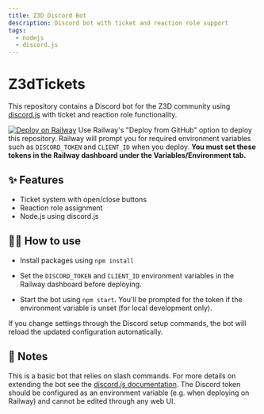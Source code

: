 ```yaml
---
title: Z3D Discord Bot
description: Discord bot with ticket and reaction role support
tags:
  - nodejs
  - discord.js
---
```


# Z3dTickets

This repository contains a Discord bot for the Z3D community using [discord.js](https://discord.js.org/) with ticket and reaction role functionality.

[![Deploy on Railway](https://railway.app/button.svg)](https://railway.app/new)
Use Railway's "Deploy from GitHub" option to deploy this repository. Railway will
prompt you for required environment variables such as `DISCORD_TOKEN` and `CLIENT_ID` when you
deploy. **You must set these tokens in the Railway dashboard under the Variables/Environment tab.**

## ✨ Features

- Ticket system with open/close buttons
- Reaction role assignment
- Node.js using discord.js

## 👩‍💻 How to use

- Install packages using `npm install`

- Set the `DISCORD_TOKEN` and `CLIENT_ID` environment variables in the Railway dashboard before deploying.

- Start the bot using `npm start`. You'll be
  prompted for the token if the environment variable is unset (for local development only).

If you change settings through the Discord setup commands, the bot will reload
the updated configuration automatically.

## 📝 Notes

This is a basic bot that relies on slash commands. For more details on extending the bot see the [discord.js documentation](https://discord.js.org/#/docs/main/stable/general/welcome).
The Discord token should be configured as an environment variable (e.g. when deploying on Railway) and cannot be edited through any web UI.
